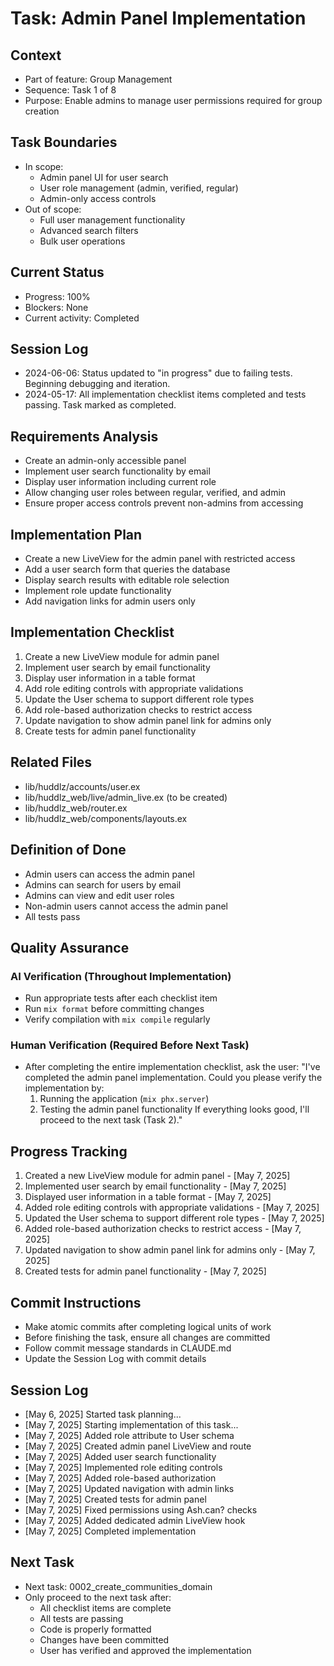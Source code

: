 # Task: Admin Panel Implementation

## Context
- Part of feature: Group Management
- Sequence: Task 1 of 8
- Purpose: Enable admins to manage user permissions required for group creation

## Task Boundaries
- In scope: 
  - Admin panel UI for user search
  - User role management (admin, verified, regular)
  - Admin-only access controls
- Out of scope: 
  - Full user management functionality
  - Advanced search filters
  - Bulk user operations

## Current Status
- Progress: 100%
- Blockers: None
- Current activity: Completed

## Session Log
- 2024-06-06: Status updated to "in progress" due to failing tests. Beginning debugging and iteration.
- 2024-05-17: All implementation checklist items completed and tests passing. Task marked as completed.

## Requirements Analysis
- Create an admin-only accessible panel
- Implement user search functionality by email
- Display user information including current role
- Allow changing user roles between regular, verified, and admin
- Ensure proper access controls prevent non-admins from accessing

## Implementation Plan
- Create a new LiveView for the admin panel with restricted access
- Add a user search form that queries the database
- Display search results with editable role selection
- Implement role update functionality
- Add navigation links for admin users only

## Implementation Checklist
1. Create a new LiveView module for admin panel 
2. Implement user search by email functionality
3. Display user information in a table format
4. Add role editing controls with appropriate validations
5. Update the User schema to support different role types
6. Add role-based authorization checks to restrict access
7. Update navigation to show admin panel link for admins only
8. Create tests for admin panel functionality

## Related Files
- lib/huddlz/accounts/user.ex
- lib/huddlz_web/live/admin_live.ex (to be created)
- lib/huddlz_web/router.ex
- lib/huddlz_web/components/layouts.ex

## Definition of Done
- Admin users can access the admin panel
- Admins can search for users by email
- Admins can view and edit user roles
- Non-admin users cannot access the admin panel
- All tests pass

## Quality Assurance

### AI Verification (Throughout Implementation)
- Run appropriate tests after each checklist item
- Run `mix format` before committing changes
- Verify compilation with `mix compile` regularly

### Human Verification (Required Before Next Task)
- After completing the entire implementation checklist, ask the user:
  "I've completed the admin panel implementation. Could you please verify the implementation by:
   1. Running the application (`mix phx.server`)
   2. Testing the admin panel functionality
   If everything looks good, I'll proceed to the next task (Task 2)."

## Progress Tracking
1. Created a new LiveView module for admin panel - [May 7, 2025]
2. Implemented user search by email functionality - [May 7, 2025]
3. Displayed user information in a table format - [May 7, 2025]
4. Added role editing controls with appropriate validations - [May 7, 2025]
5. Updated the User schema to support different role types - [May 7, 2025]
6. Added role-based authorization checks to restrict access - [May 7, 2025]
7. Updated navigation to show admin panel link for admins only - [May 7, 2025]
8. Created tests for admin panel functionality - [May 7, 2025]

## Commit Instructions
- Make atomic commits after completing logical units of work
- Before finishing the task, ensure all changes are committed
- Follow commit message standards in CLAUDE.md
- Update the Session Log with commit details

## Session Log
- [May 6, 2025] Started task planning...
- [May 7, 2025] Starting implementation of this task...
- [May 7, 2025] Added role attribute to User schema
- [May 7, 2025] Created admin panel LiveView and route
- [May 7, 2025] Added user search functionality
- [May 7, 2025] Implemented role editing controls
- [May 7, 2025] Added role-based authorization
- [May 7, 2025] Updated navigation with admin links
- [May 7, 2025] Created tests for admin panel
- [May 7, 2025] Fixed permissions using Ash.can? checks
- [May 7, 2025] Added dedicated admin LiveView hook
- [May 7, 2025] Completed implementation

## Next Task
- Next task: 0002_create_communities_domain
- Only proceed to the next task after:
  - All checklist items are complete
  - All tests are passing
  - Code is properly formatted
  - Changes have been committed
  - User has verified and approved the implementation